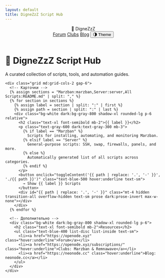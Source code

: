 ```yaml
---
layout: default
title: DigneZzZ Script Hub
---
```


<!-- Tailwind CSS -->
<script src="https://cdn.tailwindcss.com"></script>
<script>
  tailwind.config = {
    darkMode: 'class',
    theme: {
      extend: {
        colors: {
          brand: '#6366f1',
        }
      }
    }
  }
</script>

<!-- Авто-тема -->
<script>
  if (
    localStorage.getItem('theme') === 'dark' ||
    (!('theme' in localStorage) && window.matchMedia('(prefers-color-scheme: dark)').matches)
  ) {
    document.documentElement.classList.add('dark')
  }
</script>

<div class="min-h-screen bg-gradient-to-tr from-gray-50 via-white to-gray-100 dark:from-gray-900 dark:via-gray-800 dark:to-gray-900 text-gray-800 dark:text-gray-100 transition duration-300">
  <!-- Навбар -->
  <header class="flex justify-between items-center px-6 py-4 bg-white dark:bg-gray-900 shadow">
    <div class="text-xl font-semibold">🧠 DigneZzZ</div>
    <div class="flex gap-4 text-sm">
      <a href="https://openode.xyz" class="hover:underline">Forum</a>
      <a href="https://openode.xyz/subscriptions/" class="hover:underline">Clubs</a>
      <a href="https://neonode.cc" class="hover:underline">Blog</a>
      <button id="toggleTheme" class="border px-2 py-1 rounded hover:bg-gray-100 dark:hover:bg-gray-700">🌗 Theme</button>
    </div>
  </header>

  <!-- Контент -->
  <main class="max-w-4xl mx-auto px-4 py-12">
    <div class="text-center mb-10">
      <h1 class="text-4xl font-bold">🧠 DigneZzZ Script Hub</h1>
      <p class="text-gray-600 dark:text-gray-400">A curated collection of scripts, tools, and automation guides.</p>
    </div>

    <div class="grid md:grid-cols-2 gap-6">
      <!-- Карточки -->
      {% assign sections = "Marzban:marzban,Server:server,All Scripts:README.md" | split: "," %}
      {% for section in sections %}
        {% assign label = section | split: ":" | first %}
        {% assign path = section | split: ":" | last %}
        <div class="bg-white dark:bg-gray-800 shadow-xl rounded-lg p-6 relative">
          <h2 class="text-xl font-semibold mb-2">{{ label }}</h2>
          <p class="text-gray-600 dark:text-gray-300 mb-3">
            {% if label == "Marzban" %}
              Scripts for installing, automating, and monitoring Marzban.
            {% elsif label == "Server" %}
              General-purpose scripts: SSH, swap, firewalls, panels, and more.
            {% else %}
              Automatically generated list of all scripts across categories.
            {% endif %}
          </p>
          <button onclick="toggleContent('{{ path | replace: '.', '-' }}', './{{ path }}')" class="text-blue-500 hover:underline text-sm">
            → Show {{ label }} Scripts
          </button>
          <div id="{{ path | replace: '.', '-' }}" class="mt-4 hidden transition-all overflow-hidden text-sm prose dark:prose-invert max-w-none"></div>
        </div>
      {% endfor %}

      <!-- Дополнительно -->
      <div class="bg-white dark:bg-gray-800 shadow-xl rounded-lg p-6">
        <h2 class="text-xl font-semibold mb-2">Resources</h2>
        <ul class="text-blue-400 list-disc list-inside text-sm">
          <li><a href="https://openode.xyz" class="hover:underline">Forum</a></li>
          <li><a href="https://openode.xyz/subscriptions/" class="hover:underline">Clubs: Marzban & Remnawave</a></li>
          <li><a href="https://neonode.cc" class="hover:underline">Blog: neonode.cc</a></li>
        </ul>
      </div>
    </div>
  </main>
</div>

<!-- Markdown parser -->
<script src="https://cdn.jsdelivr.net/npm/marked/marked.min.js"></script>

<!-- Toggle scripts logic -->
<script>
  const toggleTheme = document.getElementById('toggleTheme')
  toggleTheme?.addEventListener('click', () => {
    document.documentElement.classList.toggle('dark')
    localStorage.setItem('theme', document.documentElement.classList.contains('dark') ? 'dark' : 'light')
  })

  async function toggleContent(id, file) {
    const container = document.getElementById(id)
    if (!container) return

    if (container.classList.contains('hidden')) {
      if (!container.innerHTML.trim()) {
        try {
          container.innerHTML = "<p class='text-gray-500'>Loading...</p>"
          const res = await fetch(file)
          const text = await res.text()
          container.innerHTML = marked.parse(text)
        } catch {
          container.innerHTML = "<p class='text-red-500'>Could not load content.</p>"
        }
      }
      container.classList.remove('hidden')
    } else {
      container.classList.add('hidden')
    }
  }
</script>
